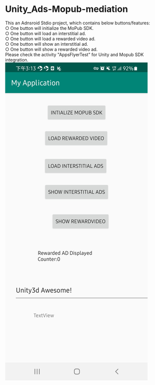 # Unity_Ads-Mopub-mediation
This an Adnsroid Stdio project, which contains below buttons/features:  
○	One button will initialize the MoPub SDK.  
○	One button will load an interstitial ad.  
○	One button will load a rewarded video ad.  
○	One button will show an interstitial ad.  
○	One button will show a rewarded video ad.  
Please check the activity "AppsFlyerTest" for Unity and Mopub SDK integration.
![Screenshot](screenshot.jpg)
